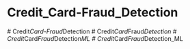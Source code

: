 # Credit_Card-Fraud_Detection
 
#   C r e d i t _ C a r d - F r a u d _ D e t e c t i o n  
 #   C r e d i t _ C a r d _ F r a u d _ D e t e c t i o n  
 #   C r e d i t _ C a r d _ F r a u d _ D e t e c t i o n _ M L  
 #   C r e d i t _ C a r d _ F r a u d _ D e t e c t i o n _ M L  
 